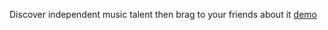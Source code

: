 Discover independent music talent then brag to your friends about it [demo](https://random-indie.vercel.app/)